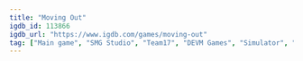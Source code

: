 ```yaml
---
title: "Moving Out"
igdb_id: 113866
igdb_url: "https://www.igdb.com/games/moving-out"
tag: ["Main game", "SMG Studio", "Team17", "DEVM Games", "Simulator", "Strategy", "Adventure", "Indie", "Single player", "Multiplayer", "Co-operative", "Bird view / Isometric", "Action", "Comedy", "Kids", "Party"]
---
```

